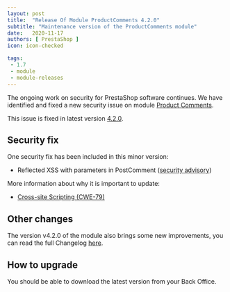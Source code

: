 ```yaml
---
layout: post
title:  "Release Of Module ProductComments 4.2.0"
subtitle: "Maintenance version of the ProductComments module"
date:   2020-11-17
authors: [ PrestaShop ]
icon: icon-checked

tags:
 - 1.7
 - module
 - module-releases
---
```


The ongoing work on security for PrestaShop software continues. We have identified and fixed a new security issue on module [Product Comments](https://github.com/PrestaShop/productcomments/).

This issue is fixed in latest version [4.2.0](https://github.com/PrestaShop/productcomments/releases/tag/v4.2.0).

## Security fix

One security fix has been included in this minor version:

- Reflected XSS with parameters in PostComment
 ([security advisory](https://github.com/PrestaShop/productcomments/security/advisories/GHSA-58w4-w77w-qv3w))

More information about why it is important to update:
- [Cross-site Scripting (CWE-79)](https://cwe.mitre.org/data/definitions/79.html)

## Other changes

The version v4.2.0 of the module also brings some new improvements, you can read the full Changelog [here](https://github.com/PrestaShop/productcomments/releases/tag/v4.2.0).

## How to upgrade

You should be able to download the latest version from your Back Office.
